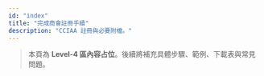 ```yaml
---
id: "index"
title: "完成商會註冊手續"
description: "CCIAA 註冊與必要附檔。"
---
```


> 本頁為 **Level-4 區內容占位**。後續將補充具體步驟、範例、下載表與常見問題。
